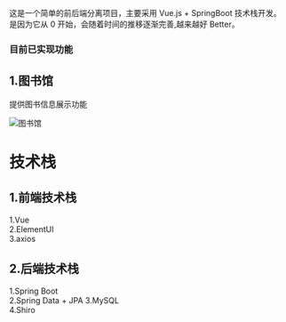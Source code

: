 
这是一个简单的前后端分离项目，主要采用 Vue.js + SpringBoot 技术栈开发。
是因为它从 0 开始，会随着时间的推移逐渐完善,越来越好 Better。
### 目前已实现功能
## 1.图书馆

提供图书信息展示功能

![图书馆](https://i.loli.net/2019/12/03/AGLbIupct68ThBD.png)

# 技术栈

## 1.前端技术栈

1.Vue  
2.ElementUI  
3.axios   

## 2.后端技术栈

1.Spring Boot  
2.Spring Data + JPA 
3.MySQL  
4.Shiro

